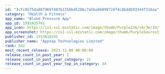 ```yaml
---
id: "3cfc0575da88f969740761356b45286c7a5ba94899724f4c8bddb93344f318aa"
category: "Health & Fitness"
app_name: "Blood Pressure App"
app_id: 1591935741
app_icon: https://is1-ssl.mzstatic.com/image/thumb/Purple126/v4/3e/19/f2/3e19f27b-0437-440e-2c5f-31c1345d2c61/AppIcon-0-0-1x_U007emarketing-0-7-0-85-220.png/1024x1024bb.png
app_screenshot: https://is1-ssl.mzstatic.com/image/thumb/PurpleSource112/v4/47/fe/c6/47fec628-8940-6d64-d9cf-7376c3ed020f/3b472247-0ea8-4340-883c-1ba8a881df71_6.5_Inch7.png/1242x2688bb.png
publisher_id: 1553618191
publisher_name: "Appnap Technologies Limited"
rank: 542
most_recent_release: 2023-12-08 00:00:00
release_count_in_past_year: 1
release_count_in_past_year_category: 21
release_count_in_past_year_top_in_category: 34
---
```

